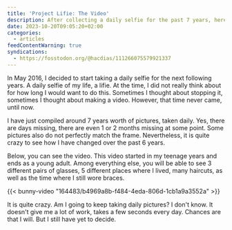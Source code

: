 ```yaml
---
title: 'Project Lifie: The Video'
description: After collecting a daily selfie for the past 7 years, here is the final video.
date: 2023-10-20T09:05:20+02:00
categories:
  - articles
feedContentWarning: true
syndications:
  - https://fosstodon.org/@hacdias/111266075579921337
---
```


In May 2016, I decided to start taking a daily selfie for the next following years. A daily selfie of my life, a lifie. At the time, I did not really think about for how long I would want to do this. Sometimes I thought about stopping it, sometimes I thought about making a video. However, that time never came, until now.

I have just compiled around 7 years worth of pictures, taken daily. Yes, there are days missing, there are even 1 or 2 months missing at some point. Some pictures also do not perfectly match the frame. Nevertheless, it is quite crazy to see how I have changed over the past 6 years.

Below, you can see the video. This video started in my teenage years and ends as a young adult. Among everything else, you will be able to see 3 different pairs of glasses, 5 different places where I lived, many haircuts, as well as the time where I still wore braces.

{{< bunny-video "164483/b4969a8b-f484-4eda-806d-1cb1a9a3552a" >}}

It is quite crazy. Am I going to keep taking daily pictures? I don't know. It doesn't give me a lot of work, takes a few seconds every day. Chances are that I will. But I still have yet to decide.

